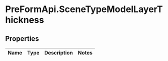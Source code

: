 # PreFormApi.SceneTypeModelLayerThickness

## Properties

Name | Type | Description | Notes
------------ | ------------- | ------------- | -------------


